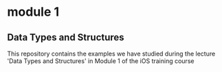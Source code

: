 # module 1
## Data Types and Structures
This repository contains the examples we have studied during the lecture 'Data Types and Structures' in Module 1 of the iOS training course
